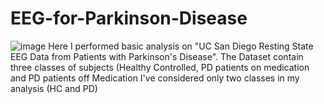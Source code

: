# EEG-for-Parkinson-Disease
![image](https://user-images.githubusercontent.com/71176586/184462847-a34ba933-6eb5-4c55-aef7-72a511776890.png)
Here I performed basic analysis on "UC San Diego Resting State EEG Data from Patients with Parkinson's Disease". The Dataset contain three classes of subjects (Healthy Controlled, PD patients on medication and PD patients off Medication
I've considered only two classes in my analysis (HC and PD)
